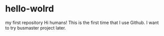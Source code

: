 # hello-wolrd
my first repository
Hi humans!
This is the first time that I use Github. I want to try busmaster project later.
